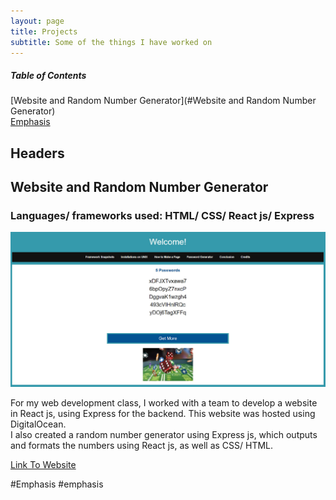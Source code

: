 ```yaml
---
layout: page
title: Projects
subtitle: Some of the things I have worked on
---
```

##### Table of Contents  
[Website and Random Number Generator](#Website and Random Number Generator)  
[Emphasis](#emphasis)   
<a name="headers"/>
## Headers


## Website and Random Number Generator
### Languages/ frameworks used: HTML/ CSS/ React js/ Express

![Snapshot of Website](/img/CPS530.jpg)


For my web development class, I worked with a team to develop a website in React js, using Express for the backend. This website was hosted using DigitalOcean.  
I also created a random number generator using Express js, which outputs and formats the numbers using React js, as well as CSS/ HTML.

[Link To Website](http://159.203.29.151:5000/#/Page4)

#Emphasis
#emphasis
##

